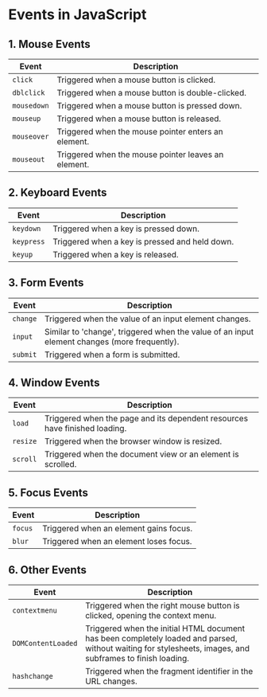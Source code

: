 # Events in JavaScript  

## 1. Mouse Events  

| Event      | Description                                                |
|------------|------------------------------------------------------------|
| `click`    | Triggered when a mouse button is clicked.                  |
| `dblclick` | Triggered when a mouse button is double-clicked.           |
| `mousedown`| Triggered when a mouse button is pressed down.             |
| `mouseup`  | Triggered when a mouse button is released.                 |
| `mouseover`| Triggered when the mouse pointer enters an element.        |
| `mouseout` | Triggered when the mouse pointer leaves an element.        |

## 2. Keyboard Events  

| Event      | Description                                                |
|------------|------------------------------------------------------------|
| `keydown`  | Triggered when a key is pressed down.                      |
| `keypress` | Triggered when a key is pressed and held down.             |
| `keyup`    | Triggered when a key is released.                          |

## 3. Form Events  

| Event      | Description                                                |
|------------|------------------------------------------------------------|
| `change`   | Triggered when the value of an input element changes.       |
| `input`    | Similar to 'change', triggered when the value of an input element changes (more frequently). |
| `submit`   | Triggered when a form is submitted.                        |

## 4. Window Events  

| Event      | Description                                                |
|------------|------------------------------------------------------------|
| `load`     | Triggered when the page and its dependent resources have finished loading. |
| `resize`   | Triggered when the browser window is resized.              |
| `scroll`   | Triggered when the document view or an element is scrolled.|

## 5. Focus Events  

| Event      | Description                                                |
|------------|------------------------------------------------------------|
| `focus`    | Triggered when an element gains focus.                     |
| `blur`     | Triggered when an element loses focus.                     |

## 6. Other Events  

| Event                | Description                                      |
|-----------------------|--------------------------------------------------|
| `contextmenu`        | Triggered when the right mouse button is clicked, opening the context menu. |
| `DOMContentLoaded`   | Triggered when the initial HTML document has been completely loaded and parsed, without waiting for stylesheets, images, and subframes to finish loading. |
| `hashchange`         | Triggered when the fragment identifier in the URL changes. |
